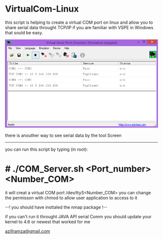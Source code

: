 # VirtualCom-Linux
this script is helping to create a virtual COM port on linux and allow you to share serial data throught TCP/IP
if you are familiar with VSPE in Windows that sould be easy.

![Screenshot](VSPE.PNG)


there is anouther way to see serial data by the tool Screen 


-----------------------------------------

you can run this script by typing (in root):

# # ./COM_Server.sh <Port_number> <Number_COM>

it will creat a virtual COM port /dev/ttyS<Number_COM> 
you can change the permisson with chmod to allow user application to access to it 

--! you should have insttaled the nmap package !--

if you can't run it throught JAVA API serial Comm you should update your kernel to 4.6 or newest
that worked for me



azilhamza@gmail.com
